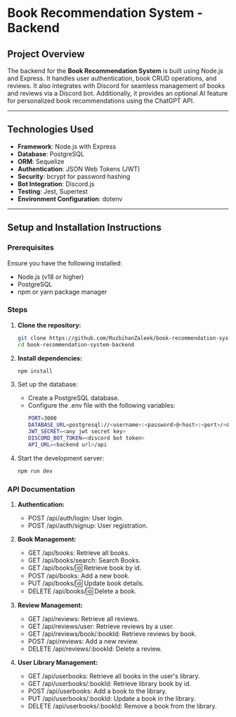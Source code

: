 # Book Recommendation System - Backend

## Project Overview

The backend for the **Book Recommendation System** is built using Node.js and Express. It handles user authentication, book CRUD operations, and reviews. It also integrates with Discord for seamless management of books and reviews via a Discord bot. Additionally, it provides an optional AI feature for personalized book recommendations using the ChatGPT API.

---

## Technologies Used

- **Framework**: Node.js with Express
- **Database**: PostgreSQL
- **ORM**: Sequelize
- **Authentication**: JSON Web Tokens (JWT)
- **Security**: bcrypt for password hashing
- **Bot Integration**: Discord.js
- **Testing**: Jest, Supertest
- **Environment Configuration**: dotenv

---

## Setup and Installation Instructions

### Prerequisites

Ensure you have the following installed:

- Node.js (v18 or higher)
- PostgreSQL
- npm or yarn package manager

### Steps

1. **Clone the repository:**
   ```bash
   git clone https://github.com/RuzbihanZaleek/book-recommendation-system-backend.git
   cd book-recommendation-system-backend

2. **Install dependencies:**
   ```bash
   npm install
   ```

3. Set up the database:
    - Create a PostgreSQL database.
    - Configure the .env file with the following variables:
      ```bash
      PORT=3000
      DATABASE_URL=postgresql://<username>:<password>@<host>:<port>/<database>
      JWT_SECRET=<any jwt secret key>
      DISCORD_BOT_TOKEN=<discord bot token>
      API_URL=<backend url>/api
      ```
 4. Start the development server:
    ```bash
    npm run dev
    ```

### API Documentation

  1. **Authentication:**
      - POST /api/auth/login: User login.
      - POST /api/auth/signup: User registration.

  2. **Book Management:**
      - GET /api/books: Retrieve all books.
      - GET /api/books/search: Search Books.
      - GET /api/books/:id: Retrieve book by id.
      - POST /api/books: Add a new book.
      - PUT /api/books/:id: Update book details.
      - DELETE /api/books/:id: Delete a book.
    
  3. **Review Management:**
      - GET /api/reviews: Retrieve all reviews.
      - GET /api/reviews/user: Retrieve reviews by a user.
      - GET /api/reviews/book/:bookId: Retrieve reviews by book.
      - POST /api/reviews: Add a new review.
      - DELETE /api/reviews/:bookId: Delete a review.
    
  4. **User Library Management:**
      - GET /api/userbooks: Retrieve all books in the user's library.
      - GET /api/userbooks/:bookId: Retrieve library book by id.
      - POST /api/userbooks: Add a book to the library.
      - PUT /api/userbooks/:bookId: Update a book in the library.
      - DELETE /api/userbooks/:bookId: Remove a book from the library.

